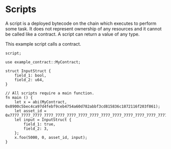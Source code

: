 # Scripts

A script is a deployed bytecode on the chain which executes to perform some task. It does not represent ownership of any resources and it cannot be called like a contract. A script can return a value of any type.

This example script calls a contract.

```sway
script;

use example_contract::MyContract;

struct InputStruct {
    field_1: bool,
    field_2: u64,
}

// All scripts require a main function.
fn main () {
    let x = abi(MyContract, 0x8900c5bec4ca97d4febf9ceb4754a60d782abbf3cd815836c1872116f203f861);
    let asset_id = 0x7777_7777_7777_7777_7777_7777_7777_7777_7777_7777_7777_7777_7777_7777_7777_7777;
    let input = InputStruct {
        field_1: true,
        field_2: 3,
    };
    x.foo(5000, 0, asset_id, input);
}
```
